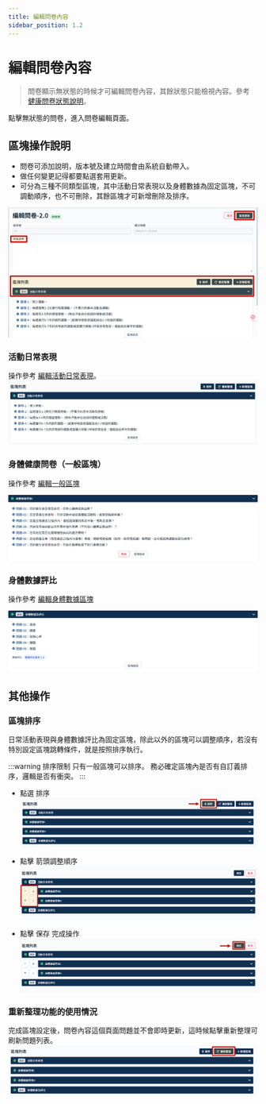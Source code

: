 ```yaml
---
title: 編輯問卷內容
sidebar_position: 1.2
---
```


# 編輯問卷內容

> 問卷顯示無狀態的時候才可編輯問卷內容，其餘狀態只能檢視內容。參考 [健康問卷狀態說明](./questionnaire-status.md)。

點擊無狀態的問卷，進入問卷編輯頁面。

## 區塊操作說明

- 問卷可添加說明，版本號及建立時間會由系統自動帶入。
- 做任何變更記得都要點選套用更新。
- 可分為三種不同類型區塊，其中活動日常表現以及身體數據為固定區塊，不可調動順序，也不可刪除，其餘區塊才可新增刪除及排序。

![alt text](img/edit-questionnaire-01.png)

### 活動日常表現

操作參考 [編輯活動日常表現](./daily-block.md)。
![alt text](img/questionniare-section-01.png)

### 身體健康問卷（一般區塊）

操作參考 [編輯一般區塊](./normal-block.md)

![alt text](img/questionniare-section-02.png)

### 身體數據評比

操作參考 [編輯身體數據區塊](./body-block.md)

![alt text](img/questionniare-section-04.png)

## 其他操作

### 區塊排序

日常活動表現與身體數據評比為固定區塊，除此以外的區塊可以調整順序，若沒有特別設定區塊跳轉條件，就是按照排序執行。

:::warning 排序限制
只有一般區塊可以排序。
務必確定區塊內是否有自訂義排序，邏輯是否有衝突。
:::

- 點選 排序
  ![alt text](img/sort-section-01.png)

- 點擊 箭頭調整順序
  ![alt text](img/sort-section-02.png)

- 點擊 保存 完成操作
  ![alt text](img/sort-section-04.png)

### 重新整理功能的使用情況

完成區塊設定後，問卷內容這個頁面問題並不會即時更新，這時候點擊重新整理可刷新問題列表。
![alt text](img/sort-section-03.png)
